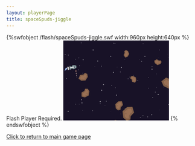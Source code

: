 ```yaml
---
layout: playerPage
title: spaceSpuds-jiggle
---
```


{%swfobject /flash/spaceSpuds-jiggle.swf width:960px height:640px %} Flash Player Required. <img class="fl" src="/images/spaceSpuds.png" /> {% endswfobject %}

<a href="/games/spaceSpuds/">Click to return to main game page</a> <br />